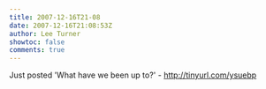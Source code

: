 ```yaml
---
title: 2007-12-16T21-08
date: 2007-12-16T21:08:53Z
author: Lee Turner
showtoc: false
comments: true
---
```


Just posted 'What have we been up to?' - http://tinyurl.com/ysuebp

